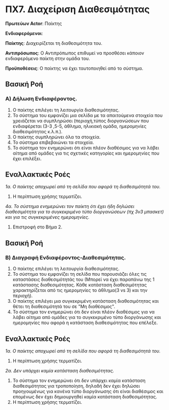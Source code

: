 # ΠΧ7. Διαχείριση Διαθεσιμότητας  
**Πρωτεύων Actor**: Παίκτης

**Ενδιαφερόμενοι**:

**Παίκτης**: Διαχειρίζεται τη διαθεσιμότητα του.

**Αντιπρόσωπος**: Ο Αντιπρόπωπος επιθυμεί να προσθέσει κάποιον ενδιαφερόμενο παίκτη στην ομάδα του.



**Προϋποθέσεις**: 
 Ο παίκτης να έχει ταυτοποιηθεί από το σύστημα.

## Βασική Ροή

### Α) Δήλωση Ενδιαφέροντος.
1. Ο παίκτης επιλέγει τη λειτουργία διαθεσιμότητας.
2. Το σύστημα του εμφανίζει μια σελίδα με τα απαιτούμενα στοιχεία που χρειάζεται να συμπληρώσει (περιοχή,τύπος διοργανώσεων που ενδιαφέρεται (3-3 ,5-5, άθλημα, ηλικιακή ομάδα, ημερομηνίες διαθεσιμότητας κ.λ.π.).
3. Ο παίκτης συμπληρώνει όλα τα στοιχεία.
4. Το σύστημα επιβεβαιώνει τα στοιχεία.
5. Το σύστημα τον ενημερώνει ότι είναι πλέον διαθέσιμος για να λάβει αίτημα από ομάδες για τις σχετικές κατηγορίες και ημερομηνίες που έχει επιλέξει.


## Εναλλακτικές Ροές

*1α. Ο παίκτης αποχωρεί από τη σελίδα που αφορά τη διαθεσιμότητά του.*

1. Η περίπτωση χρήσης τερματίζει.

*4α. Το σύστημα ενημερώνει τον παίκτη ότι έχει ήδη δηλώσει διαθεσιμότητα για το συγκεκριμένο τύπο διοργανώσεων (πχ 3v3 μπασκετ) και για τις συγκεκριμένες ημερομηνίες.*
1. Επιστροφή στο Βήμα 2.


## Βασική Ροή

### Β) Διαγραφή Ενδιαφέροντος-Διαθεσιμότητας.
1. Ο παίκτης επιλέγει τη λειτουργία διαθεσιμότητας.
2. Το σύστημα του εμφανίζει τη σελίδα που παρουσιάζει όλες τις καταστάσεις διαθεσιμότητάς του (Μπορεί να έχει παραπάνω της 1 κατάστασης διαθεσιμότητας. Κάθε κατάσταση διαθεσιμότητας χαρακτηρίζεται από τις ημερομηνίες το άθλημα(3 vs 3) και την περιοχή).
3. Ο παίκτης επιλέγει μια συγκεκριμένη κατάσταση διαθεσιμότητας και θέτει τη διαθεσιμότητά του σε "Μη διαθέσιμος".
5. Το σύστημα τον ενημερώνει ότι δεν είναι πλέον διαθέσιμος για να λάβει αίτημα από ομάδες για το συγκεκριμένο τύπο διοργάνωσης και ημερομηνίες που αφορά η κατάσταση διαθεσιμότητας που επέλεξε.


## Εναλλακτικές Ροές

*1α. Ο παίκτης αποχωρεί από τη σελίδα που αφορά τη διαθεσιμότητά του.*

1. Η περίπτωση χρήσης τερματίζει.

*2α. Δεν υπάρχει καμία κατάσταση διαθεσιμότητας.*

1. Το σύστημα τον ενημερώνει ότι δεν υπάρχει καμία κατάσταση διαθεσιμότητας για τροποποίηση, δηλαδή δεν έχει δηλώσει προηγουμένως για κανένα τύπο διοργάνωσης ότι είναι διαθέσιμος και επομένως δεν έχει δημιουργηθεί καμία κατάσταση διαθεσιμότητας.
2. Η περίπτωση χρήσης τερματίζει.




